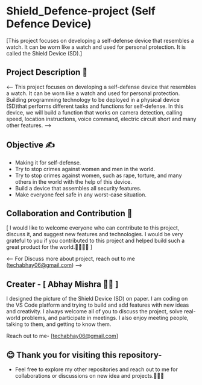 # Shield_Defence-project (Self Defence Device)

[This project focuses on developing a self-defense device that resembles a watch. It can be worn like a watch and used for personal protection. It is called the Shield Device (SD).]

## Project Description 📄

<-- This project focuses on developing a self-defense device that resembles a watch. It can be worn like a watch and used for personal protection. Building programming technology to be deployed in a physical device (SD)that performs different tasks and functions for self-defense.  In this device, we will build a function that works on camera detection, calling speed, location instructions, voice command, electric circuit short and many other features. -->

## Objective ✍️

- Making it for self-defense.
- Try to stop crimes against women and men in the world.
- Try to stop crimes against women, such as rape, torture, and many others in the world with the help of this device.
- Build a device that assembles all security features.
- Make everyone feel safe in any worst-case situation.


## Collaboration and Contribution 🚀

[ I would like to welcome everyone who can contribute to this project, discuss it, and suggest new features and technologies. I would be very grateful to you if you contributed to this project and helped build such a great product for the world.🤝🧑‍💻🚀 ] 

<-- For Discuss more about project, reach out to me (techabhay06@gmail.com) -->

## Creater - [ Abhay Mishra 🧑‍💻 ]  
I designed the picture of the Shield Device (SD) on paper. I am coding on the VS Code platform and trying to build and add features with new ideas and creativity. I always welcome all of you to discuss the project, solve real-world problems, and participate in meetings. I also enjoy meeting people, talking to them, and getting to know them.

Reach out to me- [techabhay06@gmail.com]

## 😊 Thank you for visiting this repository-
- Feel free to explore my other repositories and reach out to me for collaborations or discussions on new idea and projects.🤝😊🚀

